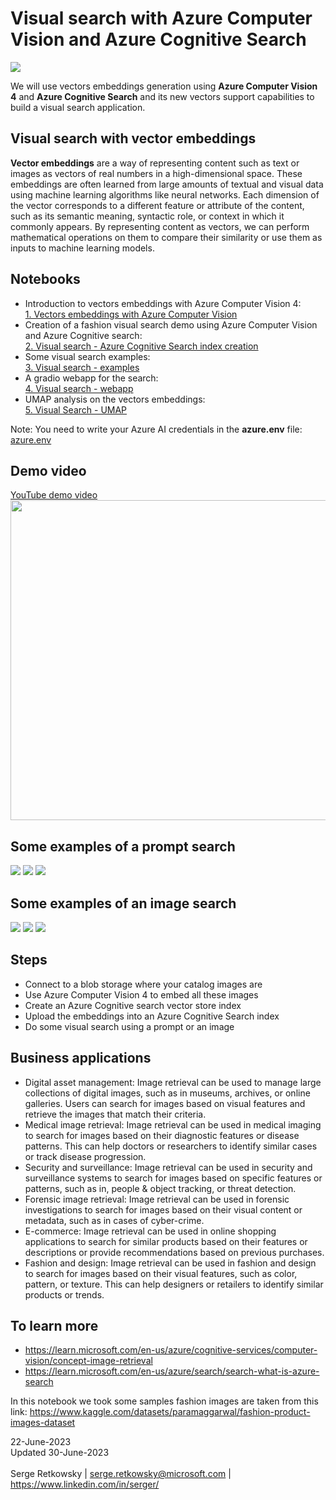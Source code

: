 # Visual search with Azure Computer Vision and Azure Cognitive Search

<img src= "logo.jpg">

We will use vectors embeddings generation using **Azure Computer Vision 4** and **Azure Cognitive Search** and its new vectors support capabilities to build a visual search application.


## Visual search with vector embeddings
**Vector embeddings** are a way of representing content such as text or images as vectors of real numbers in a high-dimensional space. These embeddings are often learned from large amounts of textual and visual data using machine learning algorithms like neural networks. Each dimension of the vector corresponds to a different feature or attribute of the content, such as its semantic meaning, syntactic role, or context in which it commonly appears. By representing content as vectors, we can perform mathematical operations on them to compare their similarity or use them as inputs to machine learning models.

## Notebooks

- Introduction to vectors embeddings with Azure Computer Vision 4:<br>
<a href="1. Vectors embeddings with Azure Computer Vision.ipynb">1. Vectors embeddings with Azure Computer Vision</a>
- Creation of a fashion visual search demo using Azure Computer Vision and Azure Cognitive search:<br>
<a href="2. Visual search - Azure Cognitive Search index creation.ipynb">2. Visual search - Azure Cognitive Search index creation</a>
- Some visual search examples:<br>
<a href="3. Visual search - examples.ipynb">3. Visual search - examples</a>
- A gradio webapp for the search:<br>
<a href="4. Visual search - webapp.ipynb">4. Visual search - webapp</a>
- UMAP analysis on the vectors embeddings:<br>
<a href="5. Visual Search - UMAP.ipynb">5. Visual Search - UMAP</a>

Note: You need to write your Azure AI credentials in the **azure.env** file: <a href="azure.env">azure.env</a>

## Demo video
<a href="https://www.youtube.com/watch?v=uHQFTUjQWp4">YouTube demo video</a>
<img src="demovideo.jpg" height=512>

## Some examples of a prompt search
<img src= "img/prompt search (1).jpg">
<img src= "img/prompt search (2).jpg">
<img src= "img/prompt search (3).jpg">

## Some examples of an image search
<img src= "img/image_search (1).jpg">
<img src= "img/image_search (2).jpg">
<img src= "img/image_search (3).jpg">

## Steps
- Connect to a blob storage where your catalog images are
- Use Azure Computer Vision 4 to embed all these images
- Create an Azure Cognitive search vector store index
- Upload the embeddings into an Azure Cognitive Search index
- Do some visual search using a prompt or an image

## Business applications
- Digital asset management: Image retrieval can be used to manage large collections of digital images, such as in museums, archives, or online galleries. Users can search for images based on visual features and retrieve the images that match their criteria.
- Medical image retrieval: Image retrieval can be used in medical imaging to search for images based on their diagnostic features or disease patterns. This can help doctors or researchers to identify similar cases or track disease progression.
- Security and surveillance: Image retrieval can be used in security and surveillance systems to search for images based on specific features or patterns, such as in, people & object tracking, or threat detection.
- Forensic image retrieval: Image retrieval can be used in forensic investigations to search for images based on their visual content or metadata, such as in cases of cyber-crime.
- E-commerce: Image retrieval can be used in online shopping applications to search for similar products based on their features or descriptions or provide recommendations based on previous purchases.
- Fashion and design: Image retrieval can be used in fashion and design to search for images based on their visual features, such as color, pattern, or texture. This can help designers or retailers to identify similar products or trends.

## To learn more
- https://learn.microsoft.com/en-us/azure/cognitive-services/computer-vision/concept-image-retrieval
- https://learn.microsoft.com/en-us/azure/search/search-what-is-azure-search

In this notebook we took some samples fashion images are taken from this link:
https://www.kaggle.com/datasets/paramaggarwal/fashion-product-images-dataset

22-June-2023<br>
Updated 30-June-2023<br>
<br>
Serge Retkowsky | serge.retkowsky@microsoft.com | https://www.linkedin.com/in/serger/
